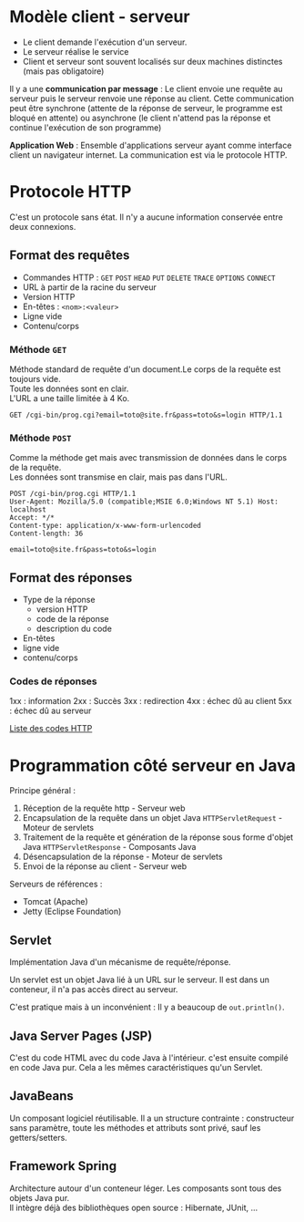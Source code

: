 # Modèle client - serveur

- Le client demande l'exécution d'un serveur.
- Le serveur réalise le service
- Client et serveur sont souvent localisés sur deux machines distinctes (mais pas obligatoire)

Il y a une **communication par message** : Le client envoie une requête au serveur puis le serveur renvoie une réponse au client. Cette communication peut être synchrone (attente de la réponse de serveur, le programme est bloqué en attente) ou asynchrone (le client n'attend pas la réponse et continue l'exécution de son programme)

**Application Web** : Ensemble d'applications serveur ayant comme interface client un navigateur internet. La communication est via le protocole HTTP.

# Protocole HTTP

C'est un protocole sans état. Il n'y a aucune information conservée entre deux connexions.

## Format des requêtes

- Commandes HTTP : `GET` `POST` `HEAD` `PUT` `DELETE` `TRACE` `OPTIONS` `CONNECT`
- URL à partir de la racine du serveur
- Version HTTP
- En-têtes : `<nom>:<valeur>`
- Ligne vide
- Contenu/corps

### Méthode `GET`

Méthode standard de requête d'un document.Le corps de la requête est toujours vide.  
Toute les données sont en clair.  
L'URL a une taille limitée à 4 Ko.

```http
GET /cgi-bin/prog.cgi?email=toto@site.fr&pass=toto&s=login HTTP/1.1
```

### Méthode `POST`

Comme la méthode get mais avec transmission de données dans le corps de la requête.  
Les données sont transmise en clair, mais pas dans l'URL.
```http
POST /cgi-bin/prog.cgi HTTP/1.1
User-Agent: Mozilla/5.0 (compatible;MSIE 6.0;Windows NT 5.1) Host: localhost
Accept: */*
Content-type: application/x-www-form-urlencoded
Content-length: 36

email=toto@site.fr&pass=toto&s=login
```

## Format des réponses
- Type de la réponse 
	- version HTTP
	- code de la réponse
	- description du code
- En-têtes
- ligne vide
- contenu/corps

### Codes de réponses

1xx : information
2xx : Succès
3xx : redirection
4xx : échec dû au client
5xx : échec dû au serveur

[Liste des codes HTTP](https://fr.wikipedia.org/wiki/Liste_des_codes_HTTP)

# Programmation côté serveur en Java

Principe général :
1. Réception de la requête http - Serveur web
2. Encapsulation de la requête dans un objet Java `HTTPServletRequest` - Moteur de servlets
3. Traitement de la requête et génération de la réponse sous forme d'objet Java `HTTPServletResponse` - Composants Java
4. Désencapsulation de la réponse - Moteur de servlets
5. Envoi de la réponse au client - Serveur web

Serveurs de références :
- Tomcat (Apache)
- Jetty (Eclipse Foundation)

## Servlet

Implémentation Java d'un mécanisme de requête/réponse.  

Un servlet est un objet Java lié à un URL sur le serveur. Il est dans un conteneur, il n'a pas accès direct au serveur.

C'est pratique mais à un inconvénient : Il y a beaucoup de `out.println()`.

## Java Server Pages (JSP)

C'est du code HTML avec du code Java à l'intérieur. c'est ensuite compilé en code Java pur. Cela a les mêmes caractéristiques qu'un Servlet.

## JavaBeans

Un composant logiciel réutilisable. Il a un structure contrainte : constructeur sans paramètre, toute les méthodes et attributs sont privé, sauf les getters/setters.  

## Framework Spring

Architecture autour d'un conteneur léger. Les composants sont tous des objets Java pur.  
Il intègre déjà des bibliothèques open source : Hibernate, JUnit, ...
